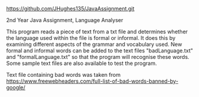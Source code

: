 https://github.com/JHughes135/JavaAssignment.git

2nd Year Java Assignment, Language Analyser

This program reads a piece of text from a txt file and determines whether the language used within the file is formal or informal. It does this by examining different aspects of the grammar and vocabulary used.
New formal and informal words can be added to the text files "badLanguage.txt" and 
"formalLanguage.txt" so that the program will recognise these words.
Some sample text files are also available to test the program.

Text file containing bad words was taken from https://www.freewebheaders.com/full-list-of-bad-words-banned-by-google/
